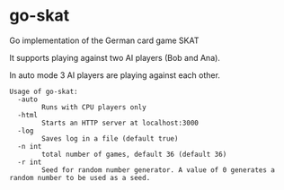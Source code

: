 # go-skat
Go implementation of the German card game SKAT

It supports playing against two AI players (Bob and Ana).

In auto mode 3 AI players are playing against each other.

```
Usage of go-skat:
  -auto
    	Runs with CPU players only
  -html
    	Starts an HTTP server at localhost:3000
  -log
    	Saves log in a file (default true)
  -n int
    	total number of games, default 36 (default 36)
  -r int
    	Seed for random number generator. A value of 0 generates a random number to be used as a seed.
```
